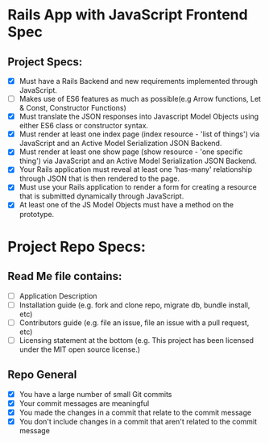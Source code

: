 # Rails App with JavaScript Frontend Spec
## Project Specs:
- [x] Must have a Rails Backend and new requirements implemented through JavaScript.
- [ ] Makes use of ES6 features as much as possible(e.g Arrow functions, Let & Const, Constructor Functions)
- [x] Must translate the JSON responses into Javascript Model Objects using either ES6 class or constructor syntax.
- [x] Must render at least one index page (index resource - 'list of things') via JavaScript and an Active Model Serialization JSON Backend.
- [x] Must render at least one show page (show resource - 'one specific thing') via JavaScript and an Active Model Serialization JSON Backend.
- [x] Your Rails application must reveal at least one 'has-many' relationship through JSON that is then rendered to the page.
- [x] Must use your Rails application to render a form for creating a resource that is submitted dynamically through JavaScript.
- [x] At least one of the JS Model Objects must have a method on the prototype.

# Project Repo Specs:
## Read Me file contains:
- [ ] Application Description
- [ ] Installation guide (e.g. fork and clone repo, migrate db, bundle install, etc)
- [ ] Contributors guide (e.g. file an issue, file an issue with a pull request, etc)
- [ ] Licensing statement at the bottom (e.g. This project has been licensed under the MIT open source license.)

## Repo General
- [x] You have a large number of small Git commits
- [x] Your commit messages are meaningful
- [x] You made the changes in a commit that relate to the commit message
- [x] You don't include changes in a commit that aren't related to the commit message
